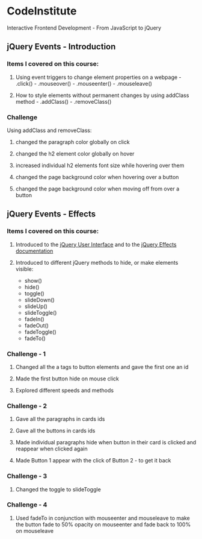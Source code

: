# CodeInstitute

Interactive Frontend Development - From JavaScript to jQuery

## jQuery Events - Introduction

### Items I covered on this course:

1.  Using event triggers to change element properties on a webpage
        -   .click()
        -   .mouseover()
        -   .mouseenter()
        -   .mouseleave()

2.  How to style elements without permanent changes by using addClass method
        -   .addClass()
        -   .removeClass()

### Challenge

Using addClass and removeClass:


1.  changed the paragraph color globally on click

2.  changed the h2 element color globally on hover

3.  increased individual h2 elements font size while hovering over them

4.  changed the page background color when hovering over a button

5.  changed the page background color when moving off from over a button


## jQuery Events - Effects

### Items I covered on this course:

1.  Introduced to the [jQuery User Interface](https://jqueryui.com/demos/) and to the [jQuery Effects documentation](https://api.jquery.com/category/effects/)

2.  Introduced to different jQuery methods to hide, or make elements visible:
    -   show()
    -   hide()
    -   toggle()
    -   slideDown()
    -   slideUp()
    -   slideToggle()
    -   fadeIn()
    -   fadeOut()
    -   fadeToggle()
    -   fadeTo()

### Challenge - 1

1.  Changed all the a tags to button elements and gave the first one an id

2.  Made the first button hide on mouse click

3.  Explored different speeds and methods

### Challenge - 2

1.  Gave all the paragraphs in cards ids

2.  Gave all the buttons in cards ids

3.  Made individual paragraphs hide when button in their card is clicked and reappear when clicked again

4. Made Button 1 appear with the click of Button 2 - to get it back

### Challenge - 3

1. Changed the toggle to slideToggle

### Challenge - 4

1. Used fadeTo in conjunction with mouseenter  and  mouseleave  to make the button fade to 50% opacity on mouseenter and fade back to 100% on mouseleave